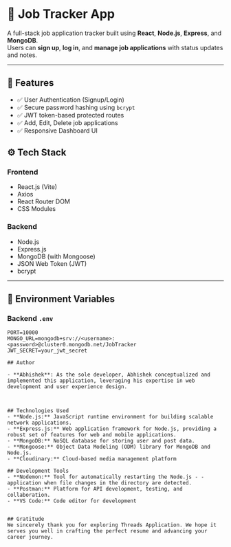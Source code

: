 
# 🧰 Job Tracker App

A full-stack job application tracker built using **React**, **Node.js**, **Express**, and **MongoDB**.  
Users can **sign up**, **log in**, and **manage job applications** with status updates and notes.

---

 ## 🚀 Features

- ✅ User Authentication (Signup/Login)
- ✅ Secure password hashing using `bcrypt`
- ✅ JWT token-based protected routes
- ✅ Add, Edit, Delete job applications
- ✅ Responsive Dashboard UI

## ⚙️ Tech Stack

### Frontend
- React.js (Vite)
- Axios
- React Router DOM
- CSS Modules

### Backend
- Node.js
- Express.js
- MongoDB (with Mongoose)
- JSON Web Token (JWT)
- bcrypt

---

## 🔑 Environment Variables

### Backend `.env`

```env
PORT=10000
MONGO_URL=mongodb+srv://<username>:<password>@cluster0.mongodb.net/JobTracker
JWT_SECRET=your_jwt_secret

## Author

- **Abhishek**: As the sole developer, Abhishek conceptualized and implemented this application, leveraging his expertise in web development and user experience design.
  


## Technologies Used
- **Node.js:** JavaScript runtime environment for building scalable network applications.
- **Express.js:** Web application framework for Node.js, providing a robust set of features for web and mobile applications.
- **MongoDB:** NoSQL database for storing user and post data.
- **Mongoose:** Object Data Modeling (ODM) library for MongoDB and Node.js.
- **Cloudinary:** Cloud-based media management platform

## Development Tools 
- **Nodemon:** Tool for automatically restarting the Node.js - - application when file changes in the directory are detected.
- **Postman:** Platform for API development, testing, and collaboration.
- **VS Code:** Code editor for development


## Gratitude
We sincerely thank you for exploring Threads Application. We hope it serves you well in crafting the perfect resume and advancing your career journey.




